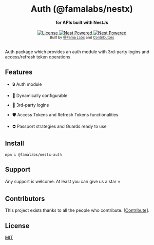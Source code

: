 <div align="center">
  <h1>Auth (@famalabs/nestx)</h1>
</div>
<div align="center">
  <strong>for APIs built with NestJs</strong>
</div>

<br />

<div align="center">
  <a href="https://github.com/famalabs/nestx/LICENSE">
    <img src="https://img.shields.io/badge/License-MIT-yellow.svg" alt="License" />
  </a>
  <a href="https://github.com/nestjs/nest">
    <img src="https://raw.githubusercontent.com/nestjsx/crud/master/img/nest-powered.svg?sanitize=true" alt="Nest Powered" />
  </a>
   <a href="https://lerna.js.org/">
    <img src="https://img.shields.io/badge/maintained%20with-lerna-cc00ff.svg" alt="Nest Powered" />
  </a>

</div>

<div align="center">
  <sub>Built by
  <a href="https://github.com/famalabs">@Fama Labs</a> and
  <a href="https://github.com/famalabs/nestx/graphs/contributors">
    Contributors
  </a>
</div>

<br />

Auth package which provides an auth module with 3rd-party logins and access/refresh token operations.

## Features
- :lock: Auth module

- :wrench: Dynamically configurable

- :link: 3rd-party logins

- :shield: Access Tokens and Refresh Tokens functionalities

- :no_entry: Passport strategies and Guards ready to use


## Install

```shell
npm i @famalabs/nestx-auth
```

## Support

Any support is welcome. At least you can give us a star :star:



## Contributors

This project exists thanks to all the people who contribute. [[Contribute](CONTRIBUTING.md)].


## License

[MIT](LICENSE)